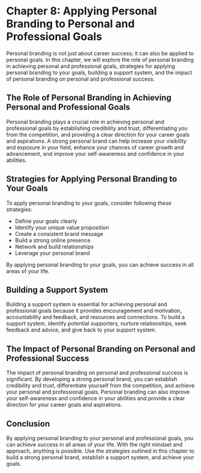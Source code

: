 Chapter 8: Applying Personal Branding to Personal and Professional Goals
========================================================================

Personal branding is not just about career success; it can also be applied to personal goals. In this chapter, we will explore the role of personal branding in achieving personal and professional goals, strategies for applying personal branding to your goals, building a support system, and the impact of personal branding on personal and professional success.

The Role of Personal Branding in Achieving Personal and Professional Goals
--------------------------------------------------------------------------

Personal branding plays a crucial role in achieving personal and professional goals by establishing credibility and trust, differentiating you from the competition, and providing a clear direction for your career goals and aspirations. A strong personal brand can help increase your visibility and exposure in your field, enhance your chances of career growth and advancement, and improve your self-awareness and confidence in your abilities.

Strategies for Applying Personal Branding to Your Goals
-------------------------------------------------------

To apply personal branding to your goals, consider following these strategies:

* Define your goals clearly
* Identify your unique value proposition
* Create a consistent brand message
* Build a strong online presence
* Network and build relationships
* Leverage your personal brand

By applying personal branding to your goals, you can achieve success in all areas of your life.

Building a Support System
-------------------------

Building a support system is essential for achieving personal and professional goals because it provides encouragement and motivation, accountability and feedback, and resources and connections. To build a support system, identify potential supporters, nurture relationships, seek feedback and advice, and give back to your support system.

The Impact of Personal Branding on Personal and Professional Success
--------------------------------------------------------------------

The impact of personal branding on personal and professional success is significant. By developing a strong personal brand, you can establish credibility and trust, differentiate yourself from the competition, and achieve your personal and professional goals. Personal branding can also improve your self-awareness and confidence in your abilities and provide a clear direction for your career goals and aspirations.

Conclusion
----------

By applying personal branding to your personal and professional goals, you can achieve success in all areas of your life. With the right mindset and approach, anything is possible. Use the strategies outlined in this chapter to build a strong personal brand, establish a support system, and achieve your goals.
